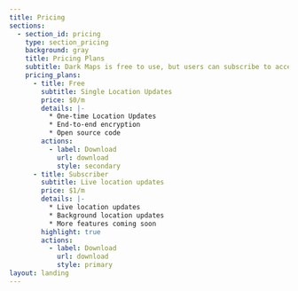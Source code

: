 ```yaml
---
title: Pricing
sections:
  - section_id: pricing
    type: section_pricing
    background: gray
    title: Pricing Plans
    subtitle: Dark Maps is free to use, but users can subscribe to access more features.
    pricing_plans:
      - title: Free
        subtitle: Single Location Updates
        price: $0/m
        details: |-
          * One-time Location Updates
          * End-to-end encryption
          * Open source code
        actions:
          - label: Download
            url: download
            style: secondary
      - title: Subscriber
        subtitle: Live location updates
        price: $1/m
        details: |-
          * Live location updates
          * Background location updates
          * More features coming soon
        highlight: true
        actions:
          - label: Download
            url: download
            style: primary
layout: landing
---
```

